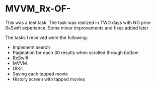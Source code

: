 # MVVM_Rx-OF-

This was a test task. The task was realized in TWO days with NO prior RxSwift experience.
Some minor improvements and fixes added later

The tasks I received were the following:
- Implement search
- Pagination for each 30 results when scrolled through bottom
- RxSwift
- MVVM
- UIKit
- Saving each tapped movie
- History screen with tapped movies
